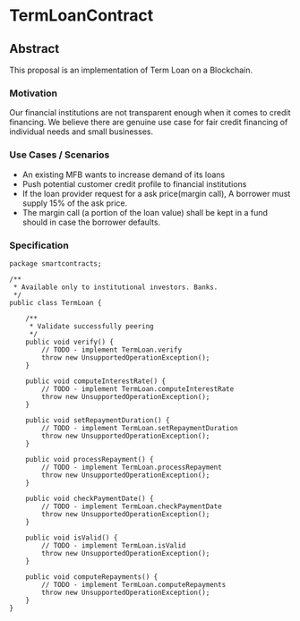 # TermLoanContract

## Abstract
This proposal is an implementation of Term Loan on a Blockchain.

### Motivation
Our financial institutions are not transparent enough when it comes to credit financing. We believe there are genuine use case for fair credit financing of individual needs and small businesses.

### Use Cases / Scenarios
- An existing MFB wants to increase demand of its loans
- Push potential customer credit profile to financial institutions
- If the loan provider request for a ask price(margin call), A borrower must supply 15% of the ask price.
- The margin call (a portion of the loan value) shall be kept in a fund should in case the borrower defaults.

### Specification
```
package smartcontracts;

/**
 * Available only to institutional investors. Banks.
 */
public class TermLoan {

	/**
	 * Validate successfully peering
	 */
	public void verify() {
		// TODO - implement TermLoan.verify
		throw new UnsupportedOperationException();
	}

	public void computeInterestRate() {
		// TODO - implement TermLoan.computeInterestRate
		throw new UnsupportedOperationException();
	}

	public void setRepaymentDuration() {
		// TODO - implement TermLoan.setRepaymentDuration
		throw new UnsupportedOperationException();
	}

	public void processRepayment() {
		// TODO - implement TermLoan.processRepayment
		throw new UnsupportedOperationException();
	}

	public void checkPaymentDate() {
		// TODO - implement TermLoan.checkPaymentDate
		throw new UnsupportedOperationException();
	}

	public void isValid() {
		// TODO - implement TermLoan.isValid
		throw new UnsupportedOperationException();
	}

	public void computeRepayments() {
		// TODO - implement TermLoan.computeRepayments
		throw new UnsupportedOperationException();
	}
}
```
